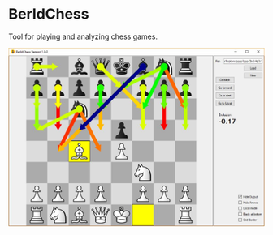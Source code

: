 # BerldChess
Tool for playing and analyzing chess games.

![alt tag](https://raw.githubusercontent.com/Bernton/BerldChess/master/Images/GUI_V1_0_0.JPG)

